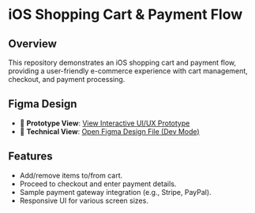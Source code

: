 # iOS Shopping Cart & Payment Flow

## Overview
This repository demonstrates an iOS shopping cart and payment flow, providing a user-friendly e-commerce experience with cart management, checkout, and payment processing.

## Figma Design
- 🧪 **Prototype View**: [View Interactive UI/UX Prototype](https://www.figma.com/proto/Pc3gqwyDmpO3fJYkILIwJv/iOS-Shopping-Cart-%2526-Payment-Flow?node-id=14-522&starting-point-node-id=14%3A522&t=at7Fokf9ktTJ0wy7-1)  
- 🔧 **Technical View**: [Open Figma Design File (Dev Mode)](https://www.figma.com/design/Pc3gqwyDmpO3fJYkILIwJv/iOS-Shopping-Cart---Payment-Flow?node-id=0-1&m=dev)

## Features
- Add/remove items to/from cart.
- Proceed to checkout and enter payment details.
- Sample payment gateway integration (e.g., Stripe, PayPal).
- Responsive UI for various screen sizes.

